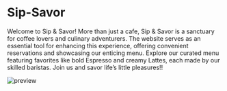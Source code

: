 # Sip-Savor
Welcome to Sip & Savor! More than just a cafe, Sip & Savor is a sanctuary for coffee lovers and culinary adventurers.
The website serves as an essential tool for enhancing this experience, offering convenient reservations and showcasing our enticing menu. Explore our curated menu featuring favorites like bold Espresso and creamy Lattes, each made by our skilled baristas. Join us and savor life’s little pleasures!!

![preview](https://github.com/user-attachments/assets/6ada5267-c0ae-4d68-89e5-4283226ca1ad)
